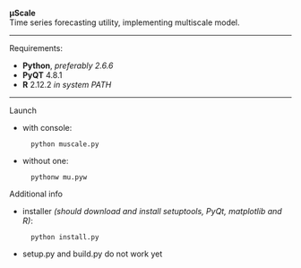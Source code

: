 **μScale**<br/>
Time series forecasting utility, implementing multiscale model.

---

Requirements:

* **Python**, *preferably 2.6.6*
* **PyQT** 4.8.1
* **R** 2.12.2 *in system PATH*

---

Launch

* with console:

        python muscale.py

* without one:

        pythonw mu.pyw

Additional info

* installer *(should download and install setuptools, PyQt, matplotlib and R)*:

        python install.py

* setup.py and build.py do not work yet